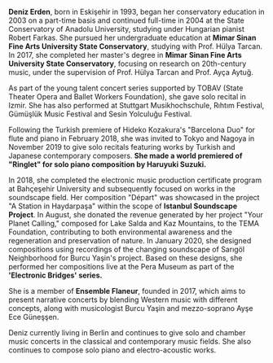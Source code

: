 **Deniz Erden**, born in Eskişehir in 1993, began her conservatory education in 2003 on a part-time basis and continued full-time in 2004 at the State Conservatory of Anadolu University, studying under Hungarian pianist Robert Farkas. She pursued her undergraduate education at **Mimar Sinan Fine Arts University State Conservatory**, studying with Prof. Hülya Tarcan. In 2017, she completed her master's degree in **Mimar Sinan Fine Arts University State Conservatory**, focusing on research on 20th-century music, under the supervision of Prof. Hülya Tarcan and Prof. Ayça Aytuğ.

As part of the young talent concert series supported by TOBAV (State Theater Opera and Ballet Workers Foundation), she gave solo recital in Izmir. She has also performed at Stuttgart Musikhochschule, Rıhtım Festival, Gümüşlük Music Festival and Sesin Yolculuğu Festival. 

Following the Turkish premiere of Hideko Kozakura's "Barcelona Duo" for flute and piano in February 2018, she was invited to Tokyo and Nagoya in November 2019 to give solo recitals featuring works by Turkish and Japanese contemporary composers. **She made a world premiered of "Ringlet" for solo piano composition by Haruyuki Suzuki.**

In 2018, she completed the electronic music production certificate program at Bahçeşehir University and subsequently focused on works in the soundscape field. Her composition "Départ" was showcased in the project "A Station in Haydarpaşa" within the scope of **Istanbul Soundscape Project**. In August, she donated the revenue generated by her project "Your Planet Calling," composed for Lake Salda and Kaz Mountains, to the TEMA Foundation, contributing to both environmental awareness and the regeneration and preservation of nature. In January 2020, she designed compositions using recordings of the changing soundscape of Sarıgöl Neighborhood for Burcu Yaşin's project. Based on these designs, she performed her compositions live at the Pera Museum as part of the **'Electronic Bridges' series.**

She is a member of **Ensemble Flaneur**, founded in 2017, which aims to present narrative concerts by blending Western music with different concepts, along with musicologist Burcu Yaşin and mezzo-soprano Ayşe Ece Güneşşen.

Deniz currently living in Berlin and continues to give solo and chamber music concerts in the classical and contemporary music fields. She also continues to compose solo piano and electro-acoustic works.

